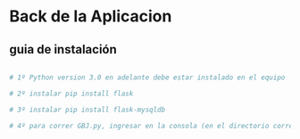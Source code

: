 # Back de la Aplicacion

## guia de instalación



``` bash

# 1º Python version 3.0 en adelante debe estar instalado en el equipo

# 2º instalar pip install flask

# 3º instalar pip install flask-mysqldb

# 4º para correr GBJ.py, ingresar en la consola (en el directorio correspondiente): python3 GBJ.py 


```
